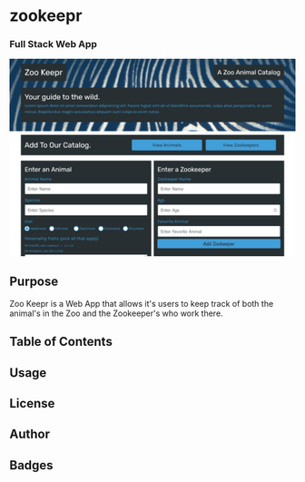 # zookeepr
### Full Stack Web App
![app screenshot](./public/assets/images/app-screenshot.png)

## Purpose
Zoo Keepr is a Web App that allows it's users to keep track of both the animal's in the Zoo and the Zookeeper's who work there. 

## Table of Contents
## Usage
## License
## Author
## Badges
